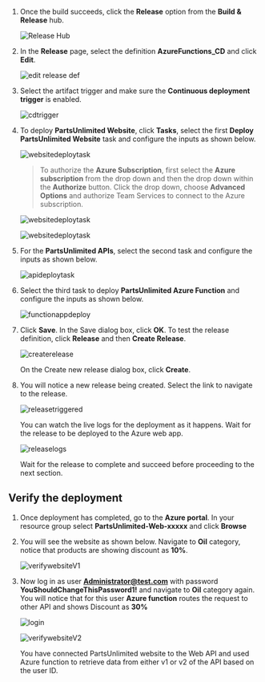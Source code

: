

1. Once the build succeeds, click the **Release** option from the **Build & Release** hub.

    ![Release Hub](../images/releasehub.png)

1. In the **Release** page, select the definition **AzureFunctions_CD** and click **Edit**.

     ![edit release def](../images/editreleasedef.png)

1. Select the artifact trigger and make sure the **Continuous deployment trigger** is enabled.

     ![cdtrigger](../images/cdtrigger.png)

1. To deploy **PartsUnlimited Website**, click **Tasks**, select the first **Deploy PartsUnlimited Website** task and configure the inputs as shown below.

    ![websitedeploytask](../images/websitedeploytask.png)

   > To authorize the **Azure Subscription**, first select the **Azure subscription** from the drop down and then the drop down within the **Authorize** button. Click the drop down, choose **Advanced Options** and authorize Team Services to connect to the Azure subscription.

    ![websitedeploytask](../images/authorizeazure.png)

    ![websitedeploytask](../images/azureauth.png)

1. For the **PartsUnlimited APIs**, select the second task and configure the inputs as shown below.

   ![apideploytask](../images/apideploytask.png)

1. Select the third task to deploy **PartsUnlimited Azure Function** and configure the inputs  as shown below.

   ![functionappdeploy](../images/functionappdeploy.png)
  
1. Click **Save**. In the Save dialog box, click **OK**. To test the release definition, click **Release** and then **Create Release**.
  
   ![createrelease](../images/createrelease.png)

   On the Create new release dialog box, click **Create**.

1. You will notice a new release being created. Select the link to navigate to the release.

   ![releasetriggered](../images/releasetriggered.png)
   
   You can watch the live logs for the deployment as it happens. Wait for the release to be deployed to the Azure web app.

      ![releaselogs](../images/releaselogs.png)

   Wait for the release to complete and succeed before proceeding to the next section.

## Verify the deployment

1. Once deployment has completed, go to the **Azure portal**. In your resource group select **PartsUnlimited-Web-xxxxx** and click **Browse**

1. You will see the website as shown below. Navigate to **Oil** category, notice that products are showing discount as **10%**.

   ![verifywebsiteV1](../images/verifywebsiteV1.png)

1. Now log in as user **Administrator@test.com** with password **YouShouldChangeThisPassword1!** and navigate to **Oil** category again. You will notice that for this user **Azure function** routes the request to other API and shows Discount as **30%**

   ![login](../images/login.png)

   ![verifywebsiteV2](../images/verifywebsiteV2.png)
   
   You have connected PartsUnlimited website to the Web API and used Azure function to retrieve data from either v1 or v2 of the API based on the user ID.